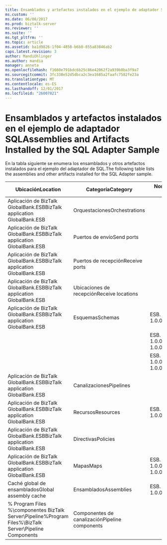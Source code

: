 ```yaml
---
title: Ensamblados y artefactos instalados en el ejemplo de adaptador SQL | Documentos de Microsoft
ms.custom: ''
ms.date: 06/08/2017
ms.prod: biztalk-server
ms.reviewer: ''
ms.suite: ''
ms.tgt_pltfrm: ''
ms.topic: article
ms.assetid: ba1d9826-1f04-4858-b6b8-855a83846ab2
caps.latest.revision: 3
author: MandiOhlinger
ms.author: mandia
manager: anneta
ms.openlocfilehash: f1660e791bdc6b25c86e42062f2a939b8ba3f9a7
ms.sourcegitcommit: 3fc338e52d5dbca2c3ea1685a2faafc7582fe23a
ms.translationtype: MT
ms.contentlocale: es-ES
ms.lasthandoff: 12/01/2017
ms.locfileid: "26007821"
---
```

# <a name="assemblies-and-artifacts-installed-by-the-sql-adapter-sample"></a><span data-ttu-id="28354-102">Ensamblados y artefactos instalados en el ejemplo de adaptador SQL</span><span class="sxs-lookup"><span data-stu-id="28354-102">Assemblies and Artifacts Installed by the SQL Adapter Sample</span></span>
<span data-ttu-id="28354-103">En la tabla siguiente se enumera los ensamblados y otros artefactos instalados para el ejemplo del adaptador de SQL.</span><span class="sxs-lookup"><span data-stu-id="28354-103">The following table lists the assemblies and other artifacts installed for the SQL Adapter sample.</span></span>  
  
|<span data-ttu-id="28354-104">Ubicación</span><span class="sxs-lookup"><span data-stu-id="28354-104">Location</span></span>|<span data-ttu-id="28354-105">Categoría</span><span class="sxs-lookup"><span data-stu-id="28354-105">Category</span></span>|<span data-ttu-id="28354-106">Nombre y versión del componente</span><span class="sxs-lookup"><span data-stu-id="28354-106">Name and version of the component</span></span>|  
|--------------|--------------|---------------------------------------|  
|<span data-ttu-id="28354-107">Aplicación de BizTalk GlobalBank.ESB</span><span class="sxs-lookup"><span data-stu-id="28354-107">BizTalk application GlobalBank.ESB</span></span>|<span data-ttu-id="28354-108">Orquestaciones</span><span class="sxs-lookup"><span data-stu-id="28354-108">Orchestrations</span></span>||  
|<span data-ttu-id="28354-109">Aplicación de BizTalk GlobalBank.ESB</span><span class="sxs-lookup"><span data-stu-id="28354-109">BizTalk application GlobalBank.ESB</span></span>|<span data-ttu-id="28354-110">Puertos de envío</span><span class="sxs-lookup"><span data-stu-id="28354-110">Send ports</span></span>||  
|<span data-ttu-id="28354-111">Aplicación de BizTalk GlobalBank.ESB</span><span class="sxs-lookup"><span data-stu-id="28354-111">BizTalk application GlobalBank.ESB</span></span>|<span data-ttu-id="28354-112">Puertos de recepción</span><span class="sxs-lookup"><span data-stu-id="28354-112">Receive ports</span></span>||  
|<span data-ttu-id="28354-113">Aplicación de BizTalk GlobalBank.ESB</span><span class="sxs-lookup"><span data-stu-id="28354-113">BizTalk application GlobalBank.ESB</span></span>|<span data-ttu-id="28354-114">Ubicaciones de recepción</span><span class="sxs-lookup"><span data-stu-id="28354-114">Receive locations</span></span>||  
|<span data-ttu-id="28354-115">Aplicación de BizTalk GlobalBank.ESB</span><span class="sxs-lookup"><span data-stu-id="28354-115">BizTalk application GlobalBank.ESB</span></span>|<span data-ttu-id="28354-116">Esquemas</span><span class="sxs-lookup"><span data-stu-id="28354-116">Schemas</span></span>|<span data-ttu-id="28354-117">ESB. SqlAdapter.BTSArtifacts.Product versión 1.0.0.0</span><span class="sxs-lookup"><span data-stu-id="28354-117">ESB.SqlAdapter.BTSArtifacts.Product Version 1.0.0.0</span></span>|  
|||<span data-ttu-id="28354-118">ESB. SqlAdapter.BTSArtifacts.DataSetSchema versión 1.0.0.0</span><span class="sxs-lookup"><span data-stu-id="28354-118">ESB.SqlAdapter.BTSArtifacts.DataSetSchema Version 1.0.0.0</span></span>|  
|||<span data-ttu-id="28354-119">ESB. SqlAdapter.BTSArtifacts.Procedure_dbo versión 1.0.0.0</span><span class="sxs-lookup"><span data-stu-id="28354-119">ESB.SqlAdapter.BTSArtifacts.Procedure_dbo Version 1.0.0.0</span></span>|  
|<span data-ttu-id="28354-120">Aplicación de BizTalk GlobalBank.ESB</span><span class="sxs-lookup"><span data-stu-id="28354-120">BizTalk application GlobalBank.ESB</span></span>|<span data-ttu-id="28354-121">Canalizaciones</span><span class="sxs-lookup"><span data-stu-id="28354-121">Pipelines</span></span>||  
|<span data-ttu-id="28354-122">Aplicación de BizTalk GlobalBank.ESB</span><span class="sxs-lookup"><span data-stu-id="28354-122">BizTalk application GlobalBank.ESB</span></span>|<span data-ttu-id="28354-123">Recursos</span><span class="sxs-lookup"><span data-stu-id="28354-123">Resources</span></span>|<span data-ttu-id="28354-124">ESB. SqlAdapter.BTSArtifacts versión 1.0.0.0</span><span class="sxs-lookup"><span data-stu-id="28354-124">ESB.SqlAdapter.BTSArtifacts Version 1.0.0.0</span></span>|  
|<span data-ttu-id="28354-125">Aplicación de BizTalk GlobalBank.ESB</span><span class="sxs-lookup"><span data-stu-id="28354-125">BizTalk application GlobalBank.ESB</span></span>|<span data-ttu-id="28354-126">Directivas</span><span class="sxs-lookup"><span data-stu-id="28354-126">Policies</span></span>||  
|<span data-ttu-id="28354-127">Aplicación de BizTalk GlobalBank.ESB</span><span class="sxs-lookup"><span data-stu-id="28354-127">BizTalk application GlobalBank.ESB</span></span>|<span data-ttu-id="28354-128">Mapas</span><span class="sxs-lookup"><span data-stu-id="28354-128">Maps</span></span>|<span data-ttu-id="28354-129">ESB. SqlAdapter.BTSArtifacts.ProductToInsertProductMap 1.0.0.0</span><span class="sxs-lookup"><span data-stu-id="28354-129">ESB.SqlAdapter.BTSArtifacts.ProductToInsertProductMap 1.0.0.0</span></span>|  
|<span data-ttu-id="28354-130">Caché global de ensamblados</span><span class="sxs-lookup"><span data-stu-id="28354-130">Global assembly cache</span></span>|<span data-ttu-id="28354-131">Ensamblados</span><span class="sxs-lookup"><span data-stu-id="28354-131">Assemblies</span></span>|<span data-ttu-id="28354-132">ESB. SqlAdapter.BTSArtifacts versión 1.0.0.0</span><span class="sxs-lookup"><span data-stu-id="28354-132">ESB.SqlAdapter.BTSArtifacts Version 1.0.0.0</span></span>|  
|<span data-ttu-id="28354-133">% Program Files %\\componentes BizTalk Server\Pipeline</span><span class="sxs-lookup"><span data-stu-id="28354-133">%Program Files%\\BizTalk Server\Pipeline Components</span></span>|<span data-ttu-id="28354-134">Componentes de canalización</span><span class="sxs-lookup"><span data-stu-id="28354-134">Pipeline components</span></span>||